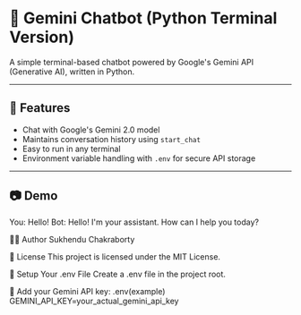 # 🤖 Gemini Chatbot (Python Terminal Version)

A simple terminal-based chatbot powered by Google's Gemini API (Generative AI), written in Python.

---

## 🚀 Features

- Chat with Google's Gemini 2.0 model
- Maintains conversation history using `start_chat`
- Easy to run in any terminal
- Environment variable handling with `.env` for secure API storage

---

## 📷 Demo
 You: Hello!
 Bot: Hello! I'm your assistant. How can I help you today?

👨‍💻 Author
Sukhendu Chakraborty

📄 License
This project is licensed under the MIT License.

🔐 Setup Your .env File
Create a .env file in the project root.

🔐 Add your Gemini API key:
.env(example)
GEMINI_API_KEY=your_actual_gemini_api_key
